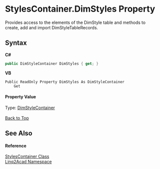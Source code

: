 # StylesContainer.DimStyles Property 
 

Provides access to the elements of the DimStyle table and methods to create, add and import DimStyleTableRecords.

## Syntax

**C#**<br />
``` C#
public DimStyleContainer DimStyles { get; }
```

**VB**<br />
``` VB
Public ReadOnly Property DimStyles As DimStyleContainer
	Get
```


#### Property Value
Type: <a href="T_Linq2Acad_DimStyleContainer.md#DimStyleContainer-Class">DimStyleContainer</a>
<br/><br/><a href="#StylesContainerDimStyles-Property">Back to Top</a>

## See Also


#### Reference
<a href="T_Linq2Acad_StylesContainer.md#StylesContainer-Class">StylesContainer Class</a><br /><a href="N_Linq2Acad.md#Linq2Acad-Namespace">Linq2Acad Namespace</a><br />
